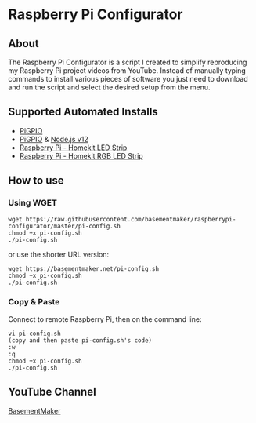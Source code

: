 # Raspberry Pi Configurator

## About
The Raspberry Pi Configurator is a script I created to simplify reproducing my Raspberry Pi project videos from YouTube. Instead of manually typing commands to install various pieces of software you just need to download and run the script and select the desired setup from the menu.

## Supported Automated Installs
- [PiGPIO](https://github.com/joan2937/pigpio)
- [PiGPIO](https://github.com/joan2937/pigpio) & [Node.js v12](https://github.com/nodesource/distributions/blob/master/README.md)
- [Raspberry Pi - Homekit LED Strip](https://github.com/basementmaker/raspberrypi-homekit-led-strip)
- [Raspberry Pi - Homekit RGB LED Strip](https://github.com/basementmaker/raspberrypi-homekit-rgb-led-strip)

## How to use

### Using WGET
```console
wget https://raw.githubusercontent.com/basementmaker/raspberrypi-configurator/master/pi-config.sh
chmod +x pi-config.sh
./pi-config.sh
```
or use the shorter URL version:
```console
wget https://basementmaker.net/pi-config.sh
chmod +x pi-config.sh
./pi-config.sh
```

### Copy & Paste
Connect to remote Raspberry Pi, then on the command line:
```console
vi pi-config.sh
(copy and then paste pi-config.sh's code)
:w
:q
chmod +x pi-config.sh
./pi-config.sh
```

## YouTube Channel
[BasementMaker](https://www.youtube.com/basementmaker)

